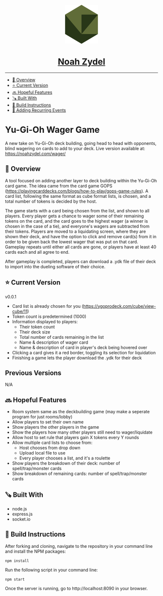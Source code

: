 <p align="center">
  <a href="https://noahzydel.com">
    <img alt="Noah Logo" height="128" src="./.github/resources/NoahLogo.svg">
    <h1 align="center">Noah Zydel</h1>
  </a>
</p>

---

- [📖 Overview](#-overview)
- [⭐️ Current Version](#-current-version)
- [🔜 Hopeful Features](#-hopeful-features)
- [🪚 Built With](#-built-with)
- [🔨 Build Instructions](#-build-instructions)
- [🔄 Adding Recurring Events](#-adding-recurring-events)


# Yu-Gi-Oh Wager Game
A new take on Yu-Gi-Oh deck building, going head to head with opponents, blind wagering on cards to add to your deck.
Live version available at: https://noahzydel.com/wager/

## 📖 Overview
A tool focused on adding another layer to deck building within the Yu-Gi-Oh card game. The idea came from the card game GOPS (https://playingcarddecks.com/blogs/how-to-play/gops-game-rules). A card list, following the same format as cube format lists, is chosen, and a total number of tokens is decided by the host.

The game starts with a card being chosen from the list, and shown to all players. Every player gets a chance to wager some of their remaining tokens on the card, and the card goes to the highest wager (a winner is chosen in the case of a tie), and everyone's wagers are subtracted from their tokens. Players are moved to a liquidating screen, where they are shown their deck, and have the option to click and remove card(s) from it in order to be given back the lowest wager that was put on that card. Gameplay repeats until either all cards are gone, or players have at least 40 cards each and all agree to end. 

After gameplay is completed, players can download a .ydk file of their deck to import into the dueling software of their choice.

## ⭐️ Current Version
v0.0.1
- Card list is already chosen for you (https://ygoprodeck.com/cube/view-cube/11)
- Token count is predetermined (1000)
- Information displayed to players:
  - Their token count
  - Their deck size
  - Total number of cards remaining in the list
  - Name & description of wager card
  - Name & description of card in player's deck being hovered over
- Clicking a card gives it a red border, toggling its selection for liquidation
- Finishing a game lets the player download the .ydk for their deck

## Previous Versions
N/A

## 🔜 Hopeful Features
- Room system same as the deckbuilding game (may make a seperate program for just rooms/lobby)
- Allow players to set their own name
- Show players the other players in the game
- Show the players how many other players still need to wager/liquidate
- Allow host to set rule that players gain X tokens every Y rounds
- Allow multiple card lists to choose from:
  - Host chooses from drop down
  - Upload local file to use
  - Every player chooses a list, and it's a roulette
- Show players the breakdown of their deck: number of spell/trap/monster cards
- Show breakdown of remaining cards: number of spell/trap/monster cards

## 🪚 Built With
- node.js
- express.js
- socket.io

## 🔨 Build Instructions
After forking and cloning, navigate to the repository in your command line and install the NPM packages:
```
npm install
```
Run the following script in your command line:
```
npm start
```
Once the server is running, go to http://localhost:8090 in your browser.